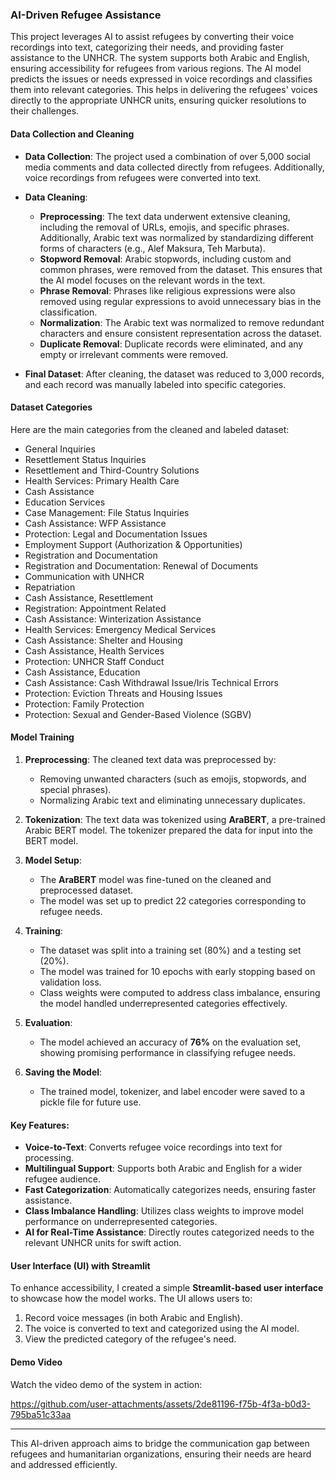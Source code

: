 ### AI-Driven Refugee Assistance

This project leverages AI to assist refugees by converting their voice recordings into text, categorizing their needs, and providing faster assistance to the UNHCR. The system supports both Arabic and English, ensuring accessibility for refugees from various regions. The AI model predicts the issues or needs expressed in voice recordings and classifies them into relevant categories. This helps in delivering the refugees' voices directly to the appropriate UNHCR units, ensuring quicker resolutions to their challenges.

#### Data Collection and Cleaning

- **Data Collection**: The project used a combination of over 5,000 social media comments and data collected directly from refugees. Additionally, voice recordings from refugees were converted into text.
- **Data Cleaning**:
  - **Preprocessing**: The text data underwent extensive cleaning, including the removal of URLs, emojis, and specific phrases. Additionally, Arabic text was normalized by standardizing different forms of characters (e.g., Alef Maksura, Teh Marbuta).
  - **Stopword Removal**: Arabic stopwords, including custom and common phrases, were removed from the dataset. This ensures that the AI model focuses on the relevant words in the text.
  - **Phrase Removal**: Phrases like religious expressions were also removed using regular expressions to avoid unnecessary bias in the classification.
  - **Normalization**: The Arabic text was normalized to remove redundant characters and ensure consistent representation across the dataset.
  - **Duplicate Removal**: Duplicate records were eliminated, and any empty or irrelevant comments were removed.
  
- **Final Dataset**: After cleaning, the dataset was reduced to 3,000 records, and each record was manually labeled into specific categories.

#### Dataset Categories

Here are the main categories from the cleaned and labeled dataset:

- General Inquiries
- Resettlement Status Inquiries
- Resettlement and Third-Country Solutions
- Health Services: Primary Health Care
- Cash Assistance
- Education Services
- Case Management: File Status Inquiries
- Cash Assistance: WFP Assistance
- Protection: Legal and Documentation Issues
- Employment Support (Authorization & Opportunities)
- Registration and Documentation
- Registration and Documentation: Renewal of Documents
- Communication with UNHCR
- Repatriation
- Cash Assistance, Resettlement
- Registration: Appointment Related
- Cash Assistance: Winterization Assistance
- Health Services: Emergency Medical Services
- Cash Assistance: Shelter and Housing
- Cash Assistance, Health Services
- Protection: UNHCR Staff Conduct
- Cash Assistance, Education
- Cash Assistance: Cash Withdrawal Issue/Iris Technical Errors
- Protection: Eviction Threats and Housing Issues
- Protection: Family Protection
- Protection: Sexual and Gender-Based Violence (SGBV)

#### Model Training

1. **Preprocessing**: The cleaned text data was preprocessed by:
   - Removing unwanted characters (such as emojis, stopwords, and special phrases).
   - Normalizing Arabic text and eliminating unnecessary duplicates.
   
2. **Tokenization**: The text data was tokenized using **AraBERT**, a pre-trained Arabic BERT model. The tokenizer prepared the data for input into the BERT model.

3. **Model Setup**: 
   - The **AraBERT** model was fine-tuned on the cleaned and preprocessed dataset.
   - The model was set up to predict 22 categories corresponding to refugee needs.

4. **Training**: 
   - The dataset was split into a training set (80%) and a testing set (20%).
   - The model was trained for 10 epochs with early stopping based on validation loss.
   - Class weights were computed to address class imbalance, ensuring the model handled underrepresented categories effectively.

5. **Evaluation**: 
   - The model achieved an accuracy of **76%** on the evaluation set, showing promising performance in classifying refugee needs.

6. **Saving the Model**: 
   - The trained model, tokenizer, and label encoder were saved to a pickle file for future use.

#### Key Features:
- **Voice-to-Text**: Converts refugee voice recordings into text for processing.
- **Multilingual Support**: Supports both Arabic and English for a wider refugee audience.
- **Fast Categorization**: Automatically categorizes needs, ensuring faster assistance.
- **Class Imbalance Handling**: Utilizes class weights to improve model performance on underrepresented categories.
- **AI for Real-Time Assistance**: Directly routes categorized needs to the relevant UNHCR units for swift action.

#### User Interface (UI) with Streamlit

To enhance accessibility, I created a simple **Streamlit-based user interface** to showcase how the model works. The UI allows users to:
1. Record voice messages (in both Arabic and English).
2. The voice is converted to text and categorized using the AI model.
3. View the predicted category of the refugee's need.



#### Demo Video

Watch the video demo of the system in action:







https://github.com/user-attachments/assets/2de81196-f75b-4f3a-b0d3-795ba51c33aa



---

This AI-driven approach aims to bridge the communication gap between refugees and humanitarian organizations, ensuring their needs are heard and addressed efficiently.


